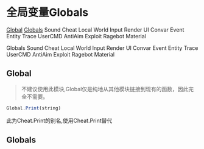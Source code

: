 # 全局变量Globals

<a href="#Global">Global</a>
[Globals](#Globals)
Sound
Cheat
Local
World
Input
Render
UI
Convar
Event
Entity
Trace
UserCMD
AntiAim
Exploit
Ragebot
Material



Globals
Sound
Cheat
Local
World
Input
Render
UI
Convar
Event
Entity
Trace
UserCMD
AntiAim
Exploit
Ragebot
Material































## <a name="Global">Global</a>

> 不建议使用此模块,Global仅是纯地从其他模块链接到现有的函数，因此完全不需要。

```javascript
Global.Print(string)
```

此为Cheat.Print的别名,使用Cheat.Print替代







## <a name="Globals">Globals</a>

